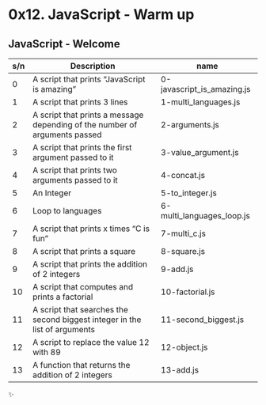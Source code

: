 # 0x12. JavaScript - Warm up

## JavaScript - Welcome

| s/n | Description                                                                | name                       |
| --- | -------------------------------------------------------------------------- | -------------------------- |
| 0   | A script that prints “JavaScript is amazing”                               | 0-javascript_is_amazing.js |
| 1   | A script that prints 3 lines                                               | 1-multi_languages.js       |
| 2   | A script that prints a message depending of the number of arguments passed | 2-arguments.js             |
| 3   | A script that prints the first argument passed to it                       | 3-value_argument.js        |
| 4   | A script that prints two arguments passed to it                            | 4-concat.js                |
| 5   | An Integer                                                                 | 5-to_integer.js            |
| 6   | Loop to languages                                                          | 6-multi_languages_loop.js  |
| 7   | A script that prints x times “C is fun”                                    | 7-multi_c.js               |
| 8   | A script that prints a square                                              | 8-square.js                |
| 9   | A script that prints the addition of 2 integers                            | 9-add.js                   |
| 10  | A script that computes and prints a factorial                              | 10-factorial.js            |
| 11  | A script that searches the second biggest integer in the list of arguments | 11-second_biggest.js       |
| 12  | A script to replace the value 12 with 89                                   | 12-object.js               |
| 13  | A function that returns the addition of 2 integers                         | 13-add.js                  |

:sparkles:
